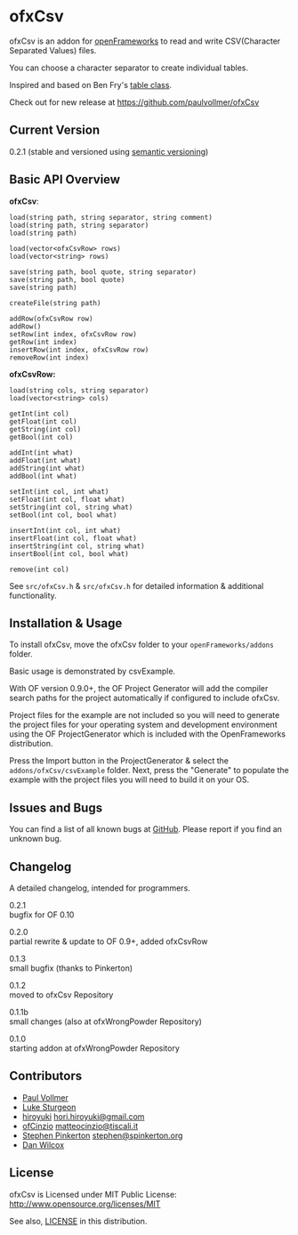 ofxCsv
======
 
ofxCsv is an addon for [openFrameworks](http://www.openframeworks.cc) to read and write CSV(Character Separated Values) files.  

You can choose a character separator to create individual tables.  

Inspired and based on Ben Fry's [table class](http://benfry.com/writing/map/Table.pde).  
  
Check out for new release at <https://github.com/paulvollmer/ofxCsv>

Current Version  
---------------

0.2.1 (stable and versioned using [semantic versioning](http://semver.org))

Basic API Overview
------------------

**ofxCsv**:
~~~
load(string path, string separator, string comment)
load(string path, string separator)
load(string path)

load(vector<ofxCsvRow> rows)
load(vector<string> rows)

save(string path, bool quote, string separator)
save(string path, bool quote)
save(string path)

createFile(string path)

addRow(ofxCsvRow row)
addRow()
setRow(int index, ofxCsvRow row)
getRow(int index)
insertRow(int index, ofxCsvRow row)
removeRow(int index)
~~~

**ofxCsvRow:**
~~~
load(string cols, string separator)
load(vector<string> cols)

getInt(int col)
getFloat(int col)
getString(int col)
getBool(int col)

addInt(int what)
addFloat(int what)
addString(int what)
addBool(int what)

setInt(int col, int what)
setFloat(int col, float what)
setString(int col, string what)
setBool(int col, bool what)

insertInt(int col, int what)
insertFloat(int col, float what)
insertString(int col, string what)
insertBool(int col, bool what)

remove(int col)
~~~

See `src/ofxCsv.h` & `src/ofxCsv.h` for detailed information & additional functionality.

Installation & Usage
--------------------

To install ofxCsv, move the ofxCsv folder to your `openFrameworks/addons` folder.

Basic usage is demonstrated by csvExample.

With OF version 0.9.0+, the OF Project Generator will add the compiler search paths for the project automatically if configured to include ofxCsv.

Project files for the example are not included so you will need to generate the project files for your operating system and development environment using the OF ProjectGenerator which is included with the OpenFrameworks distribution.

Press the Import button in the ProjectGenerator & select the `addons/ofxCsv/csvExample` folder. Next, press the "Generate" to populate the example with the project files you will need to build it on your OS.

Issues and Bugs
---------------

You can find a list of all known bugs at [GitHub](https://github.com/paulvollmer/ofxCsv/issues). Please report if you find an unknown bug.  

Changelog  
---------

A detailed changelog, intended for programmers.  

0.2.1  
bugfix for OF 0.10

0.2.0  
partial rewrite & update to OF 0.9+, added ofxCsvRow

0.1.3  
small bugfix  (thanks to Pinkerton)  
  
0.1.2    
moved to ofxCsv Repository  

0.1.1b  
small changes (also at ofxWrongPowder Repository)

0.1.0  
starting addon at ofxWrongPowder Repository

Contributors
------------

- [Paul Vollmer](http://www.github.com/paulvollmer)
- [Luke Sturgeon](http://lukesturgeon.co.uk)
- [hiroyuki](https://github.com/hiroyuki) hori.hiroyuki@gmail.com
- [ofCinzio](https://github.com/ofCinzio) matteocinzio@tiscali.it
- [Stephen Pinkerton](https://github.com/Pinkerton) stephen@spinkerton.org
- [Dan Wilcox](https://github.com/danomatika)

License 
-------

ofxCsv is Licensed under MIT Public License: http://www.opensource.org/licenses/MIT

See also, [LICENSE](LICENSE) in this distribution.
